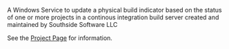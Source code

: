 A Windows Service to update a physical build indicator based on the status of one or more projects in a continous integration build server created and maintained by Southside Software LLC

See the [Project Page](http://southsidesoft.github.io/BuildLight/) for information.
